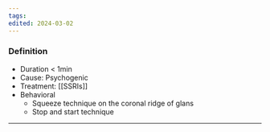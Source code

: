 ```yaml
---
tags: 
edited: 2024-03-02
---
```

### Definition
- Duration < 1min
- Cause: Psychogenic
- Treatment: [[SSRIs]] 
- Behavioral
	- Squeeze technique on the coronal ridge of glans
	- Stop and start technique 

---
